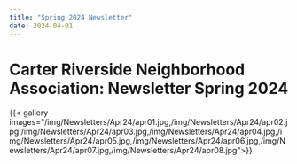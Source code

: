 ```yaml
---
title: "Spring 2024 Newsletter"
date: 2024-04-01
---
```


# Carter Riverside Neighborhood Association: Newsletter Spring 2024

{{< gallery images="/img/Newsletters/Apr24/apr01.jpg,/img/Newsletters/Apr24/apr02.jpg,/img/Newsletters/Apr24/apr03.jpg,/img/Newsletters/Apr24/apr04.jpg,/img/Newsletters/Apr24/apr05.jpg,/img/Newsletters/Apr24/apr06.jpg,/img/Newsletters/Apr24/apr07.jpg,/img/Newsletters/Apr24/apr08.jpg">}}



